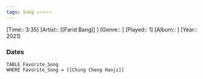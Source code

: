 ```yaml
---
tags: Song ⭐⭐⭐⭐⭐ 
---
```

[Time:: 3:35]
[Artist:: [[Farid Bang]] ]
[Genre:: ]
[Played:: 1]
[Album:: ]
[Year:: 2021]
### Dates
````dataview
TABLE Favorite_Song
WHERE Favorite_Song = [[Ching Cheng Hanji]]
````